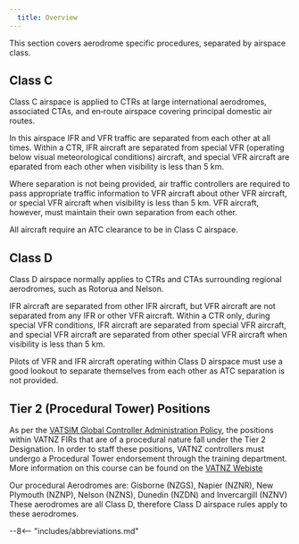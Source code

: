 ```yaml
---
  title: Overview
---
```


This section covers aerodrome specific procedures, separated by airspace class.

## Class C

Class C airspace is applied to CTRs at large international aerodromes, associated CTAs, and en‑route airspace covering principal domestic air routes.

In this airspace IFR and VFR traffic are separated from each other at all times. Within a CTR, IFR aircraft are separated from special VFR (operating below visual meteorological conditions) aircraft, and special VFR aircraft are  eparated from each other when visibility is less than 5 km.

Where separation is not being provided, air traffic controllers are required to pass appropriate traffic information to VFR aircraft about other VFR aircraft, or special VFR aircraft when visibility is less than 5 km. VFR aircraft, however, must maintain their own separation from each other.

All aircraft require an ATC clearance to be in Class C airspace.

## Class D

Class D airspace normally applies to CTRs and CTAs surrounding regional aerodromes, such as Rotorua and Nelson.

IFR aircraft are separated from other IFR aircraft, but VFR aircraft are not separated from any IFR or other VFR aircraft. Within a CTR only, during special VFR conditions, IFR aircraft are separated from special VFR aircraft, and special VFR aircraft are separated from other special VFR aircraft when visibility is less than 5 km.

Pilots of VFR and IFR aircraft operating within Class D airspace must use a good lookout to separate themselves from each other as ATC separation is not provided. 

## Tier 2 (Procedural Tower) Positions 

As per the [VATSIM Global Controller Administration Policy](https://vatsim.net/docs/policy/global-controller-administration-policy), the positions within VATNZ FIRs that are of a procedural nature fall under the Tier 2 Designation. In order to staff these positions, VATNZ controllers must undergo a Procedural Tower endorsement through the training department. More information on this course can be found on the [VATNZ Webiste](https://www.vatnz.net/training/courses/procedural-tower/)

Our procedural Aerodromes are: Gisborne (NZGS), Napier (NZNR), New Plymouth (NZNP), Nelson (NZNS), Dunedin (NZDN) and Invercargill (NZNV) These aerodromes are all Class D, therefore Class D airspace rules apply to these aerodromes. 

--8<-- "includes/abbreviations.md"


